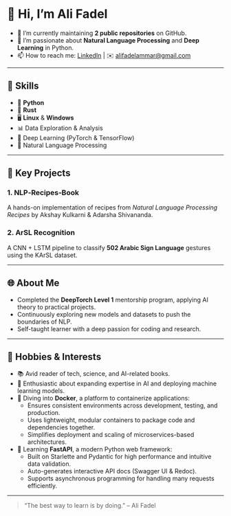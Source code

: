 
# 👋 Hi, I’m Ali Fadel

- 🔭 I’m currently maintaining **2 public repositories** on GitHub.
- 🌱 I’m passionate about **Natural Language Processing** and **Deep Learning** in Python.
- 📫 How to reach me: [LinkedIn](https://www.linkedin.com/in/ali-fadel-4407b0245/) | ✉️ alifadelammar@gmail.com

---

## 🔧 Skills

- 🐍 **Python**
- 🦀 **Rust**
- 🖥️ **Linux** & **Windows**
- 📊 Data Exploration & Analysis
- 🧠 Deep Learning (PyTorch & TensorFlow)
- 🤖 Natural Language Processing

---

## 📂 Key Projects

### 1. **NLP‑Recipes‑Book**
A hands-on implementation of recipes from _Natural Language Processing Recipes_ by Akshay Kulkarni & Adarsha Shivananda.

### 2. **ArSL Recognition**
A CNN + LSTM pipeline to classify **502 Arabic Sign Language** gestures using the KArSL dataset.

---

## 🌐 About Me

- Completed the **DeepTorch Level 1** mentorship program, applying AI theory to practical projects.
- Continuously exploring new models and datasets to push the boundaries of NLP.
- Self-taught learner with a deep passion for coding and research.

---

## 🎯 Hobbies & Interests

- 📚 Avid reader of tech, science, and AI-related books.
- 🤖 Enthusiastic about expanding expertise in AI and deploying machine learning models.
- 🐳 Diving into **Docker**, a platform to containerize applications:
  - Ensures consistent environments across development, testing, and production.
  - Uses lightweight, modular containers to package code and dependencies together.
  - Simplifies deployment and scaling of microservices-based architectures.
- 🚀 Learning **FastAPI**, a modern Python web framework:
  - Built on Starlette and Pydantic for high performance and intuitive data validation.
  - Auto-generates interactive API docs (Swagger UI & Redoc).
  - Supports asynchronous programming for handling many requests efficiently.

---

> “The best way to learn is by doing.”
> – Ali Fadel

